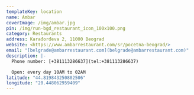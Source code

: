 ```yaml
---
templateKey: location
name: Ambar
coverImage: /img/ambar.jpg
pin: /img/run-bgd_restaurant_icon_100x100.png
category: Restaurants
address: Karađorđeva 2, 11000 Beograd
website: <https://www.ambarrestaurant.com/sr/pocetna-beograd/>
email: "[belgrade@ambarrestaurant.com](belgrade@ambarrestaurant.com)"
description: |-
  Phone number: [+381113286637](tel:+381113286637)

  Open: every day 10AM to 02AM
latitude: "44.819843250802506"
longitude: "20.448062959409"
---
```

